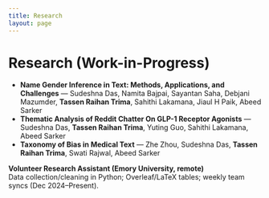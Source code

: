 ```yaml
---
title: Research
layout: page
---
```


# Research (Work-in-Progress)

- **Name Gender Inference in Text: Methods, Applications, and Challenges** — Sudeshna Das, Namita Bajpai, Sayantan Saha, Debjani Mazumder, **Tassen Raihan Trima**, Sahithi Lakamana, Jiaul H Paik, Abeed Sarker
- **Thematic Analysis of Reddit Chatter On GLP-1 Receptor Agonists** — Sudeshna Das, **Tassen Raihan Trima**, Yuting Guo, Sahithi Lakamana, Abeed Sarker
- **Taxonomy of Bias in Medical Text** — Zhe Zhou, Sudeshna Das, **Tassen Raihan Trima**, Swati Rajwal, Abeed Sarker

**Volunteer Research Assistant (Emory University, remote)**  
Data collection/cleaning in Python; Overleaf/LaTeX tables; weekly team syncs (Dec 2024–Present).
